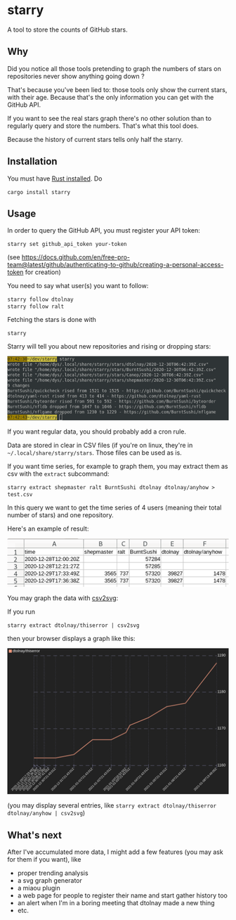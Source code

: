 [s1]: https://img.shields.io/crates/v/starry.svg
[l1]: https://crates.io/crates/starry

[s2]: https://miaou.dystroy.org/static/shields/room.svg
[l2]: https://miaou.dystroy.org/3768?rust

# starry

A tool to store the counts of GitHub stars.

## Why

Did you notice all those tools pretending to graph the numbers of stars on repositories never show anything going down ?

That's because you've been lied to: those tools only show the current stars, with their age. Because that's the only information you can get with the GitHub API.

If you want to see the real stars graph there's no other solution than to regularly query and store the numbers. That's what this tool does.

Because the history of current stars tells only half the starry.

## Installation

You must have [Rust installed](https://rustup.rs). Do

	cargo install starry

## Usage

In order to query the GitHub API, you must register your API token:


	starry set github_api_token your-token

(see https://docs.github.com/en/free-pro-team@latest/github/authenticating-to-github/creating-a-personal-access-token for creation)

You need to say what user(s) you want to follow:

	starry follow dtolnay
	starry follow ralt

Fetching the stars is done with

	starry

Starry will tell you about new repositories and rising or dropping stars:

![changes](doc/changes.png)

If you want regular data, you should probably add a cron rule.

Data are stored in clear in CSV files (if you're on linux, they're in `~/.local/share/starry/stars`.
Those files can be used as is.

If you want time series, for example to graph them, you may extract them as csv with the `extract` subcommand:

	starry extract shepmaster ralt BurntSushi dtolnay dtolnay/anyhow > test.csv

In this query we want to get the time series of 4 users (meaning their total number of stars) and one repository.

Here's an example of result:

![csv](doc/csv.png)

You may graph the data with [csv2svg](https://github.com/Canop/csv2svg):

If you run

	starry extract dtolnay/thiserror | csv2svg

then your browser displays a graph like this:

![svg_dtolnay_thiserror](doc/svg_dtolnay_thiserror.png)

(you may display several entries, like `starry extract dtolnay/thiserror dtolnay/anyhow | csv2svg`)

## What's next

After I've accumulated more data, I might add a few features (you may ask for them if you want), like

* proper trending analysis
* a svg graph generator
* a miaou plugin
* a web page for people to register their name and start gather history too
* an alert when I'm in a boring meeting that dtolnay made a new thing
* etc.
